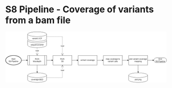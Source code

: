# S8 Pipeline - Coverage of variants from a bam file


![S8 Pipeline](./img/Hackerthon22_S8.drawio.png)
